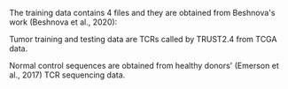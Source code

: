 The training data contains 4 files and they are obtained from Beshnova's work (Beshnova et al., 2020):

Tumor training and testing data are TCRs called by TRUST2.4 from TCGA data.

Normal control sequences are obtained from healthy donors' (Emerson et al., 2017) TCR sequencing data. 
